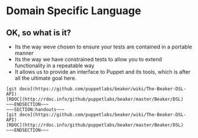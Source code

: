 <!SLIDE>
# Domain Specific Language #
## OK, so what is it? ##

* Its the way weve chosen to ensure your tests are contained in a portable manner
* Its the way we have constrained tests to allow you to extend functionality in a repeatable way
* It allows us to provide an interface to Puppet and its tools, which is after all the ultimate goal here. 

~~~SECTION:notes~~~
[git doco](https://github.com/puppetlabs/beaker/wiki/The-Beaker-DSL-API)
[RDOC](http://rdoc.info/github/puppetlabs/beaker/master/Beaker/DSL)
~~~ENDSECTION~~~
~~~SECTION:handouts~~~
[git doco](https://github.com/puppetlabs/beaker/wiki/The-Beaker-DSL-API)
[RDOC](http://rdoc.info/github/puppetlabs/beaker/master/Beaker/DSL)
~~~ENDSECTION~~~

